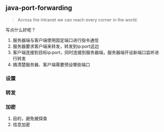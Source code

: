 ## java-port-forwarding
> Across the intranet we can reach every corner in the world.

写点什么好呢？
1. 服务器端与客户端使用固定端口进行指令通信
2. 服务器要求客户端来转发，转发到ip:port这边
3. 客户端连接到目标ip:port，同时连接到服务器端，服务器端开设新端口监听进行转发
4. 搞清楚服务器、客户端需要预设哪些端口

### 设置


### 转发

### 加密
1. 目的，避免被探查
2. 信息加密

